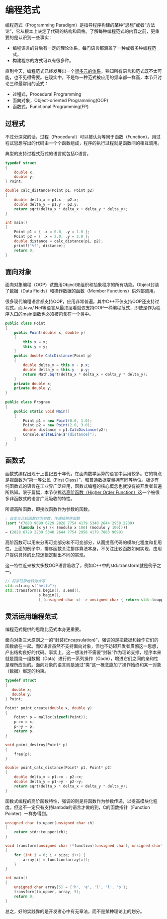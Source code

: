# 编程范式

编程范式（Programming Paradigm）是指导程序构建的某种“思想”或者“方法论”，它从根本上决定了代码的结构和风格。了解每种编程范式的内容之前，更重要的是认识到一些事实：

* 编程语言的背后有一定的理论体系，每门语言都涵盖了一种或者多种编程范式。
* 构建程序的方式可以有很多种。

直到今天，编程范式已经发展出一个[很多元的体系](https://en.wikipedia.org/wiki/Programming_paradigm)。熟知所有语言和范式既不太可能，也不见得需要。在现实中，不是每一种范式被应用的频率都一样高，本节只讨论三种最常用的范式：

* 过程式，Procedural Programming
* 面向对象，Object-oriented Programming(OOP)
* 函数式，Functional Programming(FP)

## 过程式

不过分深究的话，过程（Procedural）可以被认为等同于函数（Function）。用过程式思想写出的代码由一个个函数组成，程序的执行过程就是函数间的相互调用。

典型的支持过程式范式的语言就包括C语言。

```c
typedef struct
{
    double x;
    double y;
} Point;

double calc_distance(Point p1, Point p2)
{
    double delta_x = p1.x - p2.x;
    double delta_y = p1.y - p2.y;
    return sqrt(delta_x * delta_x + delta_y * delta_y);
}

int main()
{
    Point p1 = { .x = 0.0, .y = 1.0 };
    Point p2 = { .x = 2.0, .y = 3.0 };
    double distance = calc_distance(p1, p2);
    printf("%f", distance);
    return 0;
}
```

## 面向对象

面向对象编程（OOP）试图用Object来组织和抽象程序的所有功能。Object封装了数据（Data Fields）和操作数据的函数（Member Functions）供外部调用。

很多现代编程语言都支持OOP，应用非常普遍。其中C++不仅支持OOP还支持过程式，而Java/.Net等语言从最顶层看就仅支持OOP一种编程范式，即使是作为程序入口的main函数也必须被包含在一个类中。

```csharp
public class Point
{
    public Point(double x, double y)
    {
        this.x = x;
        this.y = y;
    }
    public double CalcDistance(Point p)
    {
        double delta_x = this.x - p.x;
        double delta_y = this.y - p.y;
        return Math.Sqrt(delta_x * delta_x + delta_y * delta_y);
    }
    private double x;
    private double y;
}
                    
public class Program
{
    public static void Main()
    {
        Point p1 = new Point(0.0, 1.0);
        Point p2 = new Point(2.0, 3.0);
        double distance = p1.CalcDistance(p2);
        Console.WriteLine($"{distance}");
    }
}
```

## 函数式

函数式编程出现于上世纪五十年代，在面向数学运算的语言中运用较多。它的特点是视函数为“第一等公民（First Class）”，和普通数据变量拥有同等地位。极少有纯函数式的语言在工业界广泛应用，函数式编程的核心概念也就没有被开发者普遍所熟知。限于篇幅，本节仅挑选[高阶函数（Higher Order Function）](http://www.shido.info/lisp/scheme8_e.html)这一个被很多非函数式的语言广泛吸收的特性。

所谓高阶函数，即接收函数作为参数的函数。

```lisp
; 自定义比较函数作为参数，传递给排序函数
(sort '(7883 9099 6729 2828 7754 4179 5340 2644 2958 2239) 
      (lambda (x y) (< (modulo x 100) (modulo y 100))))
⇒ (2828 6729 2239 5340 2644 7754 2958 4179 7883 9099)
```

高阶函数可以用来分离可变部分和不可变部分，从而提高代码的模块化程度和复用性。上面的例子中，排序函数关注排序算法本身，不关注比较函数如何实现，由用户提供具体的比较逻辑定制出不同的实现。

这一特性近来被大多数OOP语言吸收了，例如C++中的std::transform就是例子之一。

```c++
// 将字符原地转为大写
std::string s("hello");
std::transform(s.begin(), s.end(), 
               s.begin(),
               [](unsigned char c) -> unsigned char { return std::toupper(c); });
```

## 灵活运用编程范式

编程范式提供的思路比范式本身更重要。

面向对象三大原则之一的“封装(Encapsulation)”，强调的是把数据和操作它们的函数放在一起。而C语言虽然不支持面向对象，但也不妨碍开发者贯彻这一思想，产出结构良好的代码。事实上，这一想法并不需要“封装”作为理论支撑，程序本来就是围绕一组数据（Data）进行的一系列操作（Code），增进它们之间的亲和性是理所应当的。面向对象的语言则是通过“类”这一概念施加了操作始终和某一对象（数据）绑定的约束。

```c
typedef struct
{
   double x;
   double y;
} Point;

Point* point_create(double x, double y)
{
    Point* p = malloc(sizeof(Point));
    p->x = x;
    p->y = p;
    return p;
}

void point_destroy(Point* p)
{
    free(p);
}

double point_calc_distance(Point* p1, Point* p2)
{
    double delta_x = p1->x - p2->x;
    double delta_y = p1->y - p2->y;
    return sqrt(delta_x * delta_x + delta_y * delta_y);
}
```

函数式编程的高阶函数特性，强调的则是将函数作为参数传递，以提高模块化程度。但这不一定只有支持lambda的语言才做的到，C的函数指针（Function Pointer）一样办得到。

```c
unsigned char to_upper(unsigned char ch) 
{
    return std::toupper(ch);
}

void transform(unsigned char (*function)(unsigned char), unsigned char* array, int size) 
{
    for (int i = 0; i < size; i++) {
        array[i] = function(array[i]);
    }
}

int main() 
{
    unsigned char array[5] = {'h', 'e', 'l', 'l', 'o'};
    transform(to_upper, array, 5);
    return 0;
}
```

总之，好的实践靠的是开发者心中有无章法，而不是某种理论上的划分。
